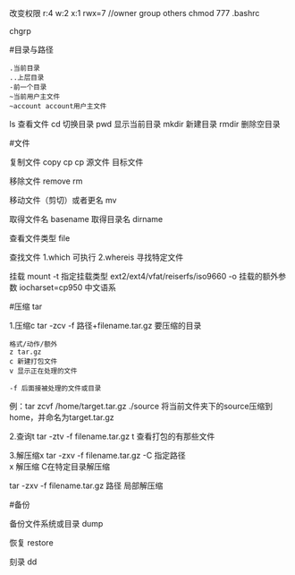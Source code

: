 改变权限
r:4 w:2 x:1  rwx=7 //owner group others
chmod 777 .bashrc

chgrp

#目录与路径

	.当前目录
	..上层目录
	-前一个目录
	~当前用户主文件
	~account account用户主文件

ls 查看文件
cd 切换目录
pwd 显示当前目录
mkdir 新建目录
rmdir 删除空目录

#文件

复制文件
	copy cp
	cp 源文件 目标文件

移除文件
	remove rm

移动文件（剪切）或者更名
	mv 

取得文件名
basename 
取得目录名
dirname

查看文件类型 file

查找文件
1.which 可执行
2.whereis 寻找特定文件

挂载
mount 
-t 指定挂载类型 ext2/ext4/vfat/reiserfs/iso9660
-o 挂载的额外参数 iocharset=cp950 中文语系

#压缩
tar

1.压缩c
tar -zcv -f 路径+filename.tar.gz 要压缩的目录

	格式/动作/额外
	z tar.gz
	c 新建打包文件
	v 显示正在处理的文件

	-f 后面接被处理的文件或目录

例：tar zcvf /home/target.tar.gz ./source
	将当前文件夹下的source压缩到home，并命名为target.tar.gz

2.查询t
tar -ztv -f filename.tar.gz
	t 查看打包的有那些文件

3.解压缩x
tar -zxv -f filename.tar.gz -C  指定路径    
	x 解压缩
	C在特定目录解压缩

tar -zxv -f filename.tar.gz 路径
	局部解压缩

#备份

备份文件系统或目录
dump

恢复
restore

刻录
dd

